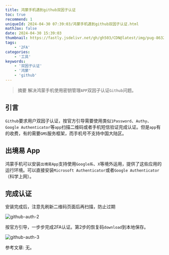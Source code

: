 ```yaml
---
title: 鸿蒙手机遇到github双因子认证
toc: true
recommend: 1
uniqueId: 2024-04-30 07:39:03/鸿蒙手机遇到github双因子认证.html
mathJax: false
date: 2024-04-30 15:39:03
thumbnail: https://fastly.jsdelivr.net/gh/gh503/CDN@latest/img/pug-8632718_1920.jpg
tags:
    - '2FA'
categories:
    - '工具'
keywords:
    - '双因子认证'
    - '鸿蒙'
    - 'github'
---
```

> 摘要
解决鸿蒙手机使用密钥管理`APP`双因子认证`Github`问题。
<!-- more -->
## 引言
`Github`要求用户双因子认证，按官方引导需要使用类似`1Password`、`Authy`、`Google Authenticator`等`app`扫描二维码或者手机短信验证完成认证。但是`app`有的收费，有的需要`GMS`服务框架，而手机号不支持中国大陆区。

## 出境易 App
鸿蒙手机可以安装`出境易App`支持使用`Google系`、`X`等境外运用，提供了这些应用的运行环境。可以直接安装`Microsoft Authenticator`或者`Google Authenticator`（科学上网）。

## 完成认证

安装完成后，注意先刷新二维码页面后再扫描，防止过期

![github-auth-2](https://fastly.jsdelivr.net/gh/gh503/CDN@latest/shotimg/2fa-auth-2.png)

按官方引导，一步步完成2FA认证。第2步的恢复码`download`到本地保存。

![github-auth-3](https://fastly.jsdelivr.net/gh/gh503/CDN@latest/shotimg/2fa-auth-3.png)

参考文章:
无。
